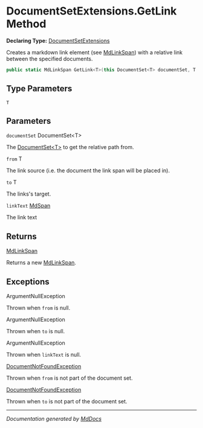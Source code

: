 # DocumentSetExtensions.GetLink Method

**Declaring Type:** [DocumentSetExtensions](../index.md)

Creates a markdown link element (see [MdLinkSpan](../../MdLinkSpan/index.md)) with a relative link between the specified documents.

```csharp
public static MdLinkSpan GetLink<T>(this DocumentSet<T> documentSet, T from, T to, MdSpan linkText);
```

## Type Parameters

`T`

## Parameters

`documentSet`  DocumentSet\<T\>

The [DocumentSet\<T\>](../../DocumentSet-1/index.md) to get the relative path from.

`from`  T

The link source (i.e. the document the link span will be placed in).

`to`  T

The links's target.

`linkText`  [MdSpan](../../MdSpan/index.md)

The link text

## Returns

[MdLinkSpan](../../MdLinkSpan/index.md)

Returns a new [MdLinkSpan](../../MdLinkSpan/index.md).

## Exceptions

ArgumentNullException

Thrown when `from` is null.

ArgumentNullException

Thrown when `to` is null.

ArgumentNullException

Thrown when `linkText` is null.

[DocumentNotFoundException](../../DocumentNotFoundException/index.md)

Thrown when `from` is not part of the document set.

[DocumentNotFoundException](../../DocumentNotFoundException/index.md)

Thrown when `to` is not part of the document set.

___

*Documentation generated by [MdDocs](https://github.com/ap0llo/mddocs)*
